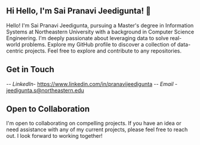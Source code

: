 ## Hi  Hello, I'm Sai Pranavi Jeedigunta! 👋

Hello! I'm Sai Pranavi Jeedigunta, pursuing a Master's degree in Information Systems at Northeastern University with a background in Computer Science Engineering. I'm deeply passionate about leveraging data to solve real-world problems. Explore my GitHub profile to discover a collection of data-centric projects. Feel free to explore and contribute to any repositories.


## Get in Touch

-- *LinkedIn*- https://www.linkedin.com/in/pranavijeedigunta
-- *Email* - jeedigunta.s@northeastern.edu

## Open to Collaboration
I'm open to collaborating on compelling projects. If you have an idea or need assistance with any of my current projects, please feel free to reach out. I look forward to working together!


